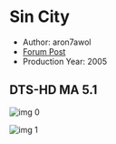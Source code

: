 # Sin City

* Author: aron7awol
* [Forum Post](https://www.avsforum.com/threads/bass-eq-for-filtered-movies.2995212/post-58008414)
* Production Year: 2005

## DTS-HD MA 5.1

![img 0](https://i.imgur.com/RrlUq9g.jpg)

![img 1](https://i.imgur.com/RIGmkrz.jpg)


